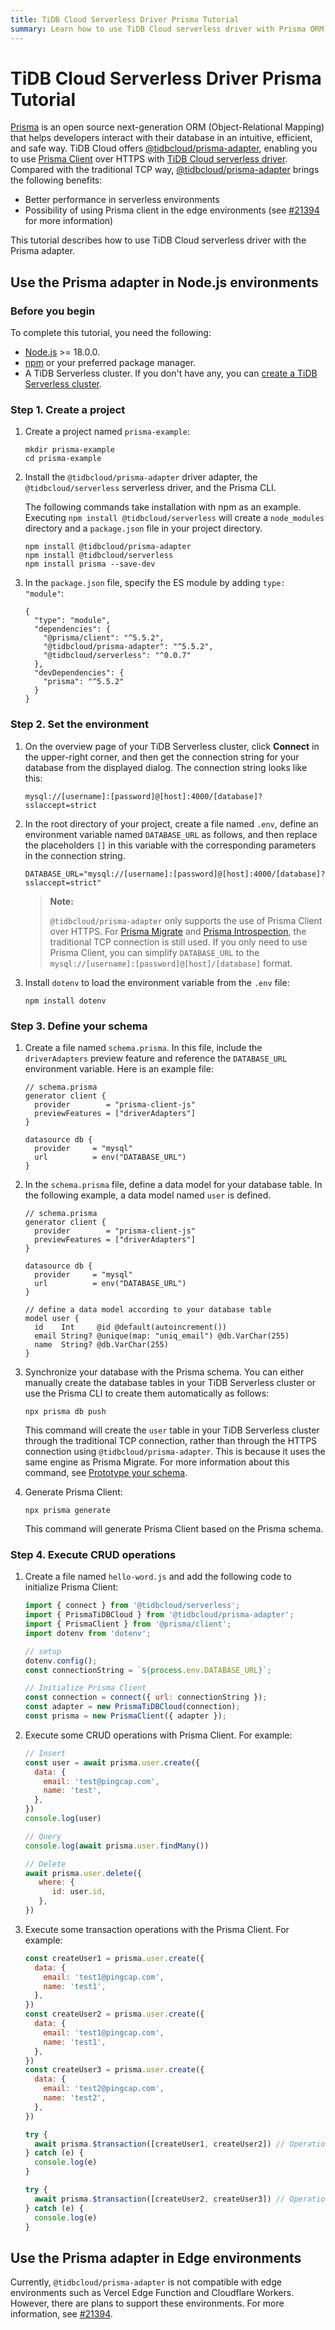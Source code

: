 ```yaml
---
title: TiDB Cloud Serverless Driver Prisma Tutorial
summary: Learn how to use TiDB Cloud serverless driver with Prisma ORM.
---
```


# TiDB Cloud Serverless Driver Prisma Tutorial

[Prisma](https://www.prisma.io/docs) is an open source next-generation ORM (Object-Relational Mapping) that helps developers interact with their database in an intuitive, efficient, and safe way. TiDB Cloud offers [@tidbcloud/prisma-adapter](https://github.com/tidbcloud/prisma-adapter), enabling you to use [Prisma Client](https://www.prisma.io/docs/concepts/components/prisma-client) over HTTPS with [TiDB Cloud serverless driver](/tidb-cloud/serverless-driver.md). Compared with the traditional TCP way, [@tidbcloud/prisma-adapter](https://github.com/tidbcloud/prisma-adapter) brings the following benefits:

- Better performance in serverless environments
- Possibility of using Prisma client in the edge environments (see [#21394](https://github.com/prisma/prisma/issues/21394) for more information)

This tutorial describes how to use TiDB Cloud serverless driver with the Prisma adapter.

## Use the Prisma adapter in Node.js environments

### Before you begin

To complete this tutorial, you need the following:

- [Node.js](https://nodejs.org/en) >= 18.0.0.
- [npm](https://docs.npmjs.com/downloading-and-installing-node-js-and-npm) or your preferred package manager.
- A TiDB Serverless cluster. If you don't have any, you can [create a TiDB Serverless cluster](/develop/dev-guide-build-cluster-in-cloud.md).

### Step 1. Create a project

1. Create a project named `prisma-example`:

    ```
    mkdir prisma-example
    cd prisma-example
    ```

2. Install the `@tidbcloud/prisma-adapter` driver adapter, the `@tidbcloud/serverless` serverless driver, and the Prisma CLI.

   The following commands take installation with npm as an example. Executing `npm install @tidbcloud/serverless` will create a `node_modules` directory and a `package.json` file in your project directory.

    ```
    npm install @tidbcloud/prisma-adapter
    npm install @tidbcloud/serverless
    npm install prisma --save-dev
    ```
 
3. In the `package.json` file, specify the ES module by adding `type: "module"`:

   ```
   {
     "type": "module",
     "dependencies": {
       "@prisma/client": "^5.5.2",
       "@tidbcloud/prisma-adapter": "^5.5.2",
       "@tidbcloud/serverless": "^0.0.7"
     },
     "devDependencies": {
       "prisma": "^5.5.2"
     }
   }
   ```

### Step 2. Set the environment

1. On the overview page of your TiDB Serverless cluster, click **Connect** in the upper-right corner, and then get the connection string for your database from the displayed dialog. The connection string looks like this:

    ```
    mysql://[username]:[password]@[host]:4000/[database]?sslaccept=strict
    ```

2. In the root directory of your project, create a file named `.env`, define an environment variable named `DATABASE_URL` as follows, and then replace the placeholders `[]` in this variable with the corresponding parameters in the connection string.

    ```dotenv
    DATABASE_URL="mysql://[username]:[password]@[host]:4000/[database]?sslaccept=strict"
    ```

   > **Note:**
   >
   > `@tidbcloud/prisma-adapter` only supports the use of Prisma Client over HTTPS. For [Prisma Migrate](https://www.prisma.io/docs/concepts/components/prisma-migrate) and [Prisma Introspection](https://www.prisma.io/docs/concepts/components/introspection), the traditional TCP connection is still used. If you only need to use Prisma Client, you can simplify `DATABASE_URL` to the `mysql://[username]:[password]@[host]/[database]` format.

3. Install `dotenv` to load the environment variable from the `.env` file:

   ```
   npm install dotenv
   ```

### Step 3. Define your schema

1. Create a file named `schema.prisma`. In this file, include the `driverAdapters` preview feature and reference the `DATABASE_URL` environment variable. Here is an example file:

   ```
   // schema.prisma
   generator client {
     provider        = "prisma-client-js"
     previewFeatures = ["driverAdapters"]
   }
   
   datasource db {
     provider     = "mysql"
     url          = env("DATABASE_URL")
   } 
   ```

2. In the `schema.prisma` file, define a data model for your database table. In the following example, a data model named `user` is defined.

   ```
   // schema.prisma
   generator client {
     provider        = "prisma-client-js"
     previewFeatures = ["driverAdapters"]
   }
   
   datasource db {
     provider     = "mysql"
     url          = env("DATABASE_URL")
   } 
   
   // define a data model according to your database table
   model user {
     id    Int     @id @default(autoincrement())
     email String? @unique(map: "uniq_email") @db.VarChar(255)
     name  String? @db.VarChar(255)
   }
   ```

3. Synchronize your database with the Prisma schema. You can either manually create the database tables in your TiDB Serverless cluster or use the Prisma CLI to create them automatically as follows:

    ```
    npx prisma db push
    ```
   
    This command will create the `user` table in your TiDB Serverless cluster through the traditional TCP connection, rather than through the HTTPS connection using `@tidbcloud/prisma-adapter`. This is because it uses the same engine as Prisma Migrate. For more information about this command, see [Prototype your schema](https://www.prisma.io/docs/concepts/components/prisma-migrate/db-push).

4. Generate Prisma Client:

    ```
    npx prisma generate
    ```

    This command will generate Prisma Client based on the Prisma schema.

### Step 4. Execute CRUD operations

1. Create a file named `hello-word.js` and add the following code to initialize Prisma Client:

   ```js
   import { connect } from '@tidbcloud/serverless';
   import { PrismaTiDBCloud } from '@tidbcloud/prisma-adapter';
   import { PrismaClient } from '@prisma/client';
   import dotenv from 'dotenv';
   
   // setup
   dotenv.config();
   const connectionString = `${process.env.DATABASE_URL}`;
   
   // Initialize Prisma Client
   const connection = connect({ url: connectionString });
   const adapter = new PrismaTiDBCloud(connection);
   const prisma = new PrismaClient({ adapter });
   ```

2. Execute some CRUD operations with Prisma Client. For example:

   ```js
   // Insert
   const user = await prisma.user.create({
     data: {
       email: 'test@pingcap.com',
       name: 'test',
     },
   })
   console.log(user)
   
   // Query
   console.log(await prisma.user.findMany())
   
   // Delete
   await prisma.user.delete({
      where: {
         id: user.id,
      },
   })
   ```
   
3. Execute some transaction operations with the Prisma Client. For example:

   ```js
   const createUser1 = prisma.user.create({
     data: {
       email: 'test1@pingcap.com',
       name: 'test1',
     },
   })
   const createUser2 = prisma.user.create({
     data: {
       email: 'test1@pingcap.com',
       name: 'test1',
     },
   })
   const createUser3 = prisma.user.create({
     data: {
       email: 'test2@pingcap.com',
       name: 'test2',
     },
   })
   
   try {
     await prisma.$transaction([createUser1, createUser2]) // Operations fail because the email address is duplicated
   } catch (e) {
     console.log(e)
   }
   
   try {
     await prisma.$transaction([createUser2, createUser3]) // Operations success because the email address is unique
   } catch (e) {
     console.log(e)
   }
   ```
   
## Use the Prisma adapter in Edge environments

Currently, `@tidbcloud/prisma-adapter` is not compatible with edge environments such as Vercel Edge Function and Cloudflare Workers. However, there are plans to support these environments. For more information, see [#21394](https://github.com/prisma/prisma/issues/21394).